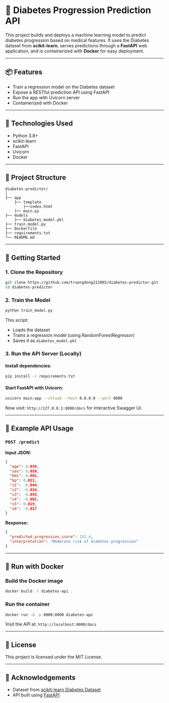 # 🧠 Diabetes Progression Prediction API

This project builds and deploys a machine learning model to predict diabetes progression based on medical features. It uses the Diabetes dataset from **scikit-learn**, serves predictions through a **FastAPI** web application, and is containerized with **Docker** for easy deployment.

---

## 📦 Features

- Train a regression model on the Diabetes dataset
- Expose a RESTful prediction API using FastAPI
- Run the app with Uvicorn server
- Containerized with Docker

---

## 🔧 Technologies Used

- Python 3.8+
- scikit-learn
- FastAPI
- Uvicorn
- Docker

---

## 📁 Project Structure

```
diabetes-predictor/
│
├── app
    ├── template
        ├──index.html
    ├── main.py
├── models
    ├── diabetes_model.pkl
├── train_model.py
├── Dockerfile
├── requirements.txt
└── README.md
```

---

## 🚀 Getting Started

### 1. Clone the Repository

```bash
git clone https://github.com/truongdong212005/diabetes-predictor.git
cd diabetes-predictor
```

### 2. Train the Model

```bash
python train_model.py
```

This script:
- Loads the dataset
- Trains a regression model (using RandomForestRegressor)
- Saves it as `diabetes_model.pkl`

### 3. Run the API Server (Locally)

#### Install dependencies:

```bash
pip install -r requirements.txt
```

#### Start FastAPI with Uvicorn:

```bash
uvicorn main:app --reload --host 0.0.0.0 --port 8000
```

Now visit: `http://127.0.0.1:8000/docs` for interactive Swagger UI.

---

## 🧪 Example API Usage

### `POST /predict`

**Input JSON:**

```json
{
  "age": 0.038,
  "sex": 0.050,
  "bmi": 0.061,
  "bp": 0.021,
  "s1": -0.044,
  "s2": -0.034,
  "s3": -0.043,
  "s4": -0.002,
  "s5": 0.019,
  "s6": -0.017
}
```

**Response:**

```json
{
  "predicted_progression_score": 152.4,
  "interpretation": "Moderate risk of diabetes progression"
}
```

---

## 🐳 Run with Docker

### Build the Docker image

```bash
docker build -t diabetes-api .
```

### Run the container

```bash
docker run -d -p 8000:8000 diabetes-api
```

Visit the API at: `http://localhost:8000/docs`

---

## 📄 License

This project is licensed under the MIT License.

---

## 🙏 Acknowledgements

- Dataset from [scikit-learn Diabetes Dataset](https://scikit-learn.org/stable/datasets/toy_dataset.html#diabetes-dataset)
- API built using [FastAPI](https://fastapi.tiangolo.com)
